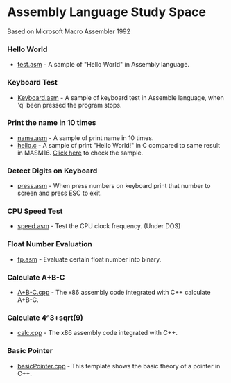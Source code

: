 # Assembly Language Study Space
Based on Microsoft Macro Assembler 1992

### Hello World
- [test.asm](HelloWorld/test.asm) - A sample of "Hello World" in Assembly language.

### Keyboard Test
- [Keyboard.asm](KeyboardTest/Keyboard.asm) - A sample of keyboard test in Assemble language, when 'q' been pressed the program stops.

### Print the name in 10 times
- [name.asm](PrintName10Times/name.asm) - A sample of print name in 10 times.
- [hello.c](PrintName10Times/hello.c) - A sample of print "Hello World!" in C compared to same result in MASM16. [Click here](PrintName10Times/hellow.asm) to check the sample.

### Detect Digits on Keyboard
- [press.asm](DetectDigits/press.asm) - When press numbers on keyboard print that number to screen and press ESC to exit.


### CPU Speed Test
- [speed.asm](CPU/speed.asm) - Test the CPU clock frequency. (Under DOS)

### Float Number Evaluation
- [fp.asm](FloatEval/fp.asm) - Evaluate certain float number into binary.

### Calculate A+B-C ###
- [A+B-C.cpp](asmInCpp/A+B-C/A+B-C.cpp) - The x86 assembly code integrated with C++ calculate A+B-C.

### Calculate 4^3+sqrt(9) ###
- [calc.cpp](asmInCpp/asmInCpp/calc.cpp) - The x86 assembly code integrated with C++.

### Basic Pointer ###
- [basicPointer.cpp](basicPointer/basicPointer/basicPointer.cpp) - This template shows the basic theory of a pointer in C++.